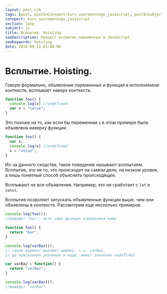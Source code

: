 ```yaml
---
layout: post.njk
tags: [post, postInConspect:kurs_sovremennogo_javascript, postInSubject:js, postInSection:lang]
conspect: kurs_sovremennogo_javascript
section: lang
subject: js
title: Всплытие. Hoisting
seoDescription: Процесс всплытия переменных в JavaScript.
seoKeywords: hoisting
date: 2018-09-22 01:00:00
---
```

# Всплытие. Hoisting.

Говоря формально, объявление переменных и функций в исполняемом контексте, всплывает наверх контекста.

```js
function foo() {
  console.log(x) //undefined
  var x = "value";
}
```

Это похоже на то, как если бы переменная `x` в этом примере была объявлена наверху функции:

```js
function foo() {
  var x;
  console.log(x) //undefined
  x = "value";
}
```

Из-за данного сходства, такое поведение называют всплытием. Всплытие, это не то, что происходит на самом деле, на низком уровне, а лишь понятный способ объяснить происходящее.

Всплывают не все объявления. Например, это не сработает с `let` и `const`.

Всплытие позволяет запускать объявленные функции выше, чем они объявлены в контексте. Рассмотрим еще несколько примеров.

```js
console.log(foo()); 
//выведет "bar", хотя сама функция определена ниже

function foo() {
  return "bar";
}

console.log(varBaz()); 
// такой вариант вызовет ошибку, т.к. varBaz, 
// до присвоения значения в коде, имеет значение undefined

var varBaz = function() {
  return "varBaz";
}

console.log(varBaz()); 
//выведет "varBaz"
```